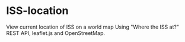 # ISS-location
View current location of ISS on a world map
Using "Where the ISS at?" REST API, leaflet.js and OpenStreetMap.
